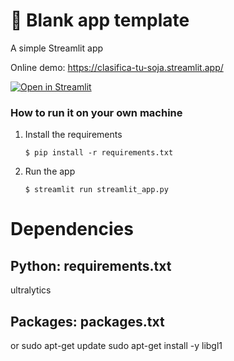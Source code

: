 # 🎈 Blank app template

A simple Streamlit app

Online demo: https://clasifica-tu-soja.streamlit.app/ 


[![Open in Streamlit](https://static.streamlit.io/badges/streamlit_badge_black_white.svg)](https://blank-app-template.streamlit.app/)

### How to run it on your own machine

1. Install the requirements

   ```
   $ pip install -r requirements.txt
   ```

2. Run the app

   ```
   $ streamlit run streamlit_app.py
   ```


# Dependencies

##   Python: requirements.txt

   ultralytics

## Packages: packages.txt

   or
      sudo apt-get update
      sudo apt-get install -y libgl1
